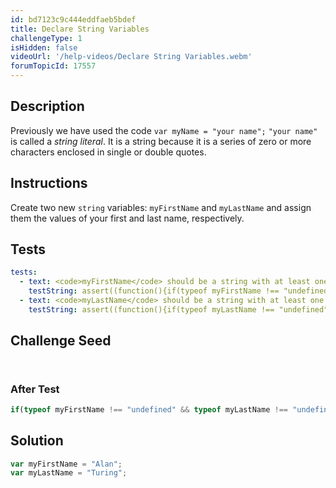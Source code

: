 ```yaml
---
id: bd7123c9c444eddfaeb5bdef
title: Declare String Variables
challengeType: 1
isHidden: false
videoUrl: '/help-videos/Declare String Variables.webm'
forumTopicId: 17557
---
```


## Description
<section id='description'>
Previously we have used the code
<code>var myName = "your name";</code>
<code>"your name"</code> is called a <dfn>string</dfn> <dfn>literal</dfn>. It is a string because it is a series of zero or more characters enclosed in single or double quotes.
</section>

## Instructions
<section id='instructions'>
Create two new <code>string</code> variables: <code>myFirstName</code> and <code>myLastName</code> and assign them the values of your first and last name, respectively.
</section>

## Tests
<section id='tests'>

```yml
tests:
  - text: <code>myFirstName</code> should be a string with at least one character in it.
    testString: assert((function(){if(typeof myFirstName !== "undefined" && typeof myFirstName === "string" && myFirstName.length > 0){return true;}else{return false;}})());
  - text: <code>myLastName</code> should be a string with at least one character in it.
    testString: assert((function(){if(typeof myLastName !== "undefined" && typeof myLastName === "string" && myLastName.length > 0){return true;}else{return false;}})());

```

</section>

## Challenge Seed
<section id='challengeSeed'>

<div id='js-seed'>

```js



```

</div>


### After Test
<div id='js-teardown'>

```js
if(typeof myFirstName !== "undefined" && typeof myLastName !== "undefined"){(function(){return myFirstName + ', ' + myLastName;})();}
```

</div>

</section>

## Solution
<section id='solution'>


```js
var myFirstName = "Alan";
var myLastName = "Turing";
```

</section>
